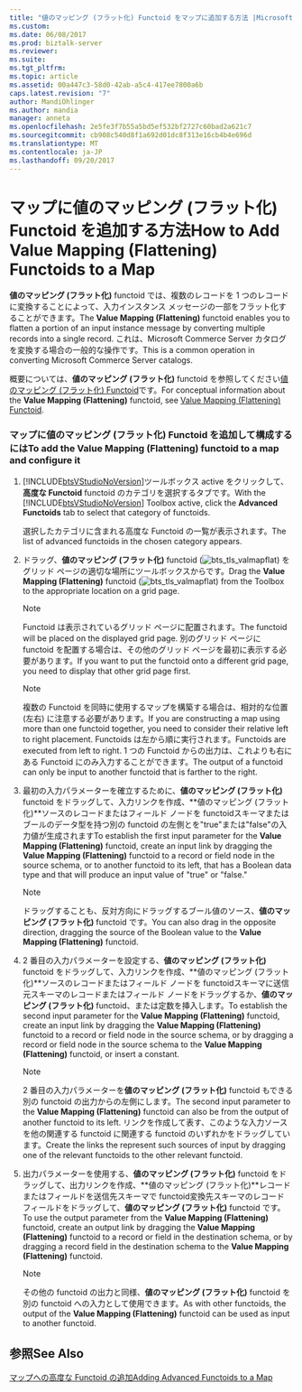 ```yaml
---
title: "値のマッピング (フラット化) Functoid をマップに追加する方法 |Microsoft ドキュメント"
ms.custom: 
ms.date: 06/08/2017
ms.prod: biztalk-server
ms.reviewer: 
ms.suite: 
ms.tgt_pltfrm: 
ms.topic: article
ms.assetid: 00a447c3-58d0-42ab-a5c4-417ee7800a6b
caps.latest.revision: "7"
author: MandiOhlinger
ms.author: mandia
manager: anneta
ms.openlocfilehash: 2e5fe3f7b55a5bd5ef532bf2727c60bad2a621c7
ms.sourcegitcommit: cb908c540d8f1a692d01dc8f313e16cb4b4e696d
ms.translationtype: MT
ms.contentlocale: ja-JP
ms.lasthandoff: 09/20/2017
---
```

# <a name="how-to-add-value-mapping-flattening-functoids-to-a-map"></a><span data-ttu-id="43ed7-102">マップに値のマッピング (フラット化) Functoid を追加する方法</span><span class="sxs-lookup"><span data-stu-id="43ed7-102">How to Add Value Mapping (Flattening) Functoids to a Map</span></span>
<span data-ttu-id="43ed7-103">**値のマッピング (フラット化)** functoid では、複数のレコードを 1 つのレコードに変換することによって、入力インスタンス メッセージの一部をフラット化することができます。</span><span class="sxs-lookup"><span data-stu-id="43ed7-103">The **Value Mapping (Flattening)** functoid enables you to flatten a portion of an input instance message by converting multiple records into a single record.</span></span> <span data-ttu-id="43ed7-104">これは、Microsoft Commerce Server カタログを変換する場合の一般的な操作です。</span><span class="sxs-lookup"><span data-stu-id="43ed7-104">This is a common operation in converting Microsoft Commerce Server catalogs.</span></span>  
  
 <span data-ttu-id="43ed7-105">概要については、**値のマッピング (フラット化)** functoid を参照してください[値のマッピング (フラット化) Functoid](../core/value-mapping-flattening-functoid.md)です。</span><span class="sxs-lookup"><span data-stu-id="43ed7-105">For conceptual information about the **Value Mapping (Flattening)** functoid, see [Value Mapping (Flattening) Functoid](../core/value-mapping-flattening-functoid.md).</span></span>  
  
### <a name="to-add-the-value-mapping-flattening-functoid-to-a-map-and-configure-it"></a><span data-ttu-id="43ed7-106">マップに値のマッピング (フラット化) Functoid を追加して構成するには</span><span class="sxs-lookup"><span data-stu-id="43ed7-106">To add the Value Mapping (Flattening) functoid to a map and configure it</span></span>  
  
1.  <span data-ttu-id="43ed7-107">[!INCLUDE[btsVStudioNoVersion](../includes/btsvstudionoversion-md.md)]ツールボックス active をクリックして、**高度な Functoid** functoid のカテゴリを選択するタブです。</span><span class="sxs-lookup"><span data-stu-id="43ed7-107">With the [!INCLUDE[btsVStudioNoVersion](../includes/btsvstudionoversion-md.md)] Toolbox active, click the **Advanced Functoids** tab to select that category of functoids.</span></span>  
  
     <span data-ttu-id="43ed7-108">選択したカテゴリに含まれる高度な Functoid の一覧が表示されます。</span><span class="sxs-lookup"><span data-stu-id="43ed7-108">The list of advanced functoids in the chosen category appears.</span></span>  
  
2.  <span data-ttu-id="43ed7-109">ドラッグ、**値のマッピング (フラット化)** functoid (![](../core/media/bts-tls-valmapflat.gif "bts_tls_valmapflat")) をグリッド ページの適切な場所にツールボックスからです。</span><span class="sxs-lookup"><span data-stu-id="43ed7-109">Drag the **Value Mapping (Flattening)** functoid (![](../core/media/bts-tls-valmapflat.gif "bts_tls_valmapflat")) from the Toolbox to the appropriate location on a grid page.</span></span>  
  
    > [!NOTE]
    >  <span data-ttu-id="43ed7-110">Functoid は表示されているグリッド ページに配置されます。</span><span class="sxs-lookup"><span data-stu-id="43ed7-110">The functoid will be placed on the displayed grid page.</span></span> <span data-ttu-id="43ed7-111">別のグリッド ページに functoid を配置する場合は、その他のグリッド ページを最初に表示する必要があります。</span><span class="sxs-lookup"><span data-stu-id="43ed7-111">If you want to put the functoid onto a different grid page, you need to display that other grid page first.</span></span>  
  
    > [!NOTE]
    >  <span data-ttu-id="43ed7-112">複数の Functoid を同時に使用するマップを構築する場合は、相対的な位置 (左右) に注意する必要があります。</span><span class="sxs-lookup"><span data-stu-id="43ed7-112">If you are constructing a map using more than one functoid together, you need to consider their relative left to right placement.</span></span> <span data-ttu-id="43ed7-113">Functoids は左から順に実行されます。</span><span class="sxs-lookup"><span data-stu-id="43ed7-113">Functoids are executed from left to right.</span></span> <span data-ttu-id="43ed7-114">1 つの Functoid からの出力は、これよりも右にある Functoid にのみ入力することができます。</span><span class="sxs-lookup"><span data-stu-id="43ed7-114">The output of a functoid can only be input to another functoid that is farther to the right.</span></span>  
  
3.  <span data-ttu-id="43ed7-115">最初の入力パラメーターを確立するために、**値のマッピング (フラット化)** functoid をドラッグして、入力リンクを作成、**値のマッピング (フラット化)**ソースのレコードまたはフィールド ノードを functoidスキーマまたはブールのデータ型を持つ別の functoid の左側とを"true"または"false"の入力値が生成されます</span><span class="sxs-lookup"><span data-stu-id="43ed7-115">To establish the first input parameter for the **Value Mapping (Flattening)** functoid, create an input link by dragging the **Value Mapping (Flattening)** functoid to a record or field node in the source schema, or to another functoid to its left, that has a Boolean data type and that will produce an input value of "true" or "false."</span></span>  
  
    > [!NOTE]
    >  <span data-ttu-id="43ed7-116">ドラッグすることも、反対方向にドラッグするブール値のソース、**値のマッピング (フラット化)** functoid です。</span><span class="sxs-lookup"><span data-stu-id="43ed7-116">You can also drag in the opposite direction, dragging the source of the Boolean value to the **Value Mapping (Flattening)** functoid.</span></span>  
  
4.  <span data-ttu-id="43ed7-117">2 番目の入力パラメーターを設定する、**値のマッピング (フラット化)** functoid をドラッグして、入力リンクを作成、**値のマッピング (フラット化)**ソースのレコードまたはフィールド ノードを functoidスキーマに送信元スキーマのレコードまたはフィールド ノードをドラッグするか、**値のマッピング (フラット化)** functoid、または定数を挿入します。</span><span class="sxs-lookup"><span data-stu-id="43ed7-117">To establish the second input parameter for the **Value Mapping (Flattening)** functoid, create an input link by dragging the **Value Mapping (Flattening)** functoid to a record or field node in the source schema, or by dragging a record or field node in the source schema to the **Value Mapping (Flattening)** functoid, or insert a constant.</span></span>  
  
    > [!NOTE]
    >  <span data-ttu-id="43ed7-118">2 番目の入力パラメーターを**値のマッピング (フラット化)** functoid もできる別の functoid の出力からの左側にします。</span><span class="sxs-lookup"><span data-stu-id="43ed7-118">The second input parameter to the **Value Mapping (Flattening)** functoid can also be from the output of another functoid to its left.</span></span> <span data-ttu-id="43ed7-119">リンクを作成して表す、このような入力ソースを他の関連する functoid に関連する functoid のいずれかをドラッグしています。</span><span class="sxs-lookup"><span data-stu-id="43ed7-119">Create the links the represent such sources of input by dragging one of the relevant functoids to the other relevant functoid.</span></span>  
  
5.  <span data-ttu-id="43ed7-120">出力パラメーターを使用する、**値のマッピング (フラット化)** functoid をドラッグして、出力リンクを作成、**値のマッピング (フラット化)**レコードまたはフィールドを送信先スキーマで functoid変換先スキーマのレコード フィールドをドラッグして、**値のマッピング (フラット化)** functoid です。</span><span class="sxs-lookup"><span data-stu-id="43ed7-120">To use the output parameter from the **Value Mapping (Flattening)** functoid, create an output link by dragging the **Value Mapping (Flattening)** functoid to a record or field in the destination schema, or by dragging a record field in the destination schema to the **Value Mapping (Flattening)** functoid.</span></span>  
  
    > [!NOTE]
    >  <span data-ttu-id="43ed7-121">その他の functoid の出力と同様、**値のマッピング (フラット化)** functoid を別の functoid への入力として使用できます。</span><span class="sxs-lookup"><span data-stu-id="43ed7-121">As with other functoids, the output of the **Value Mapping (Flattening)** functoid can be used as input to another functoid.</span></span>  
  
## <a name="see-also"></a><span data-ttu-id="43ed7-122">参照</span><span class="sxs-lookup"><span data-stu-id="43ed7-122">See Also</span></span>  
 [<span data-ttu-id="43ed7-123">マップへの高度な Functoid の追加</span><span class="sxs-lookup"><span data-stu-id="43ed7-123">Adding Advanced Functoids to a Map</span></span>](../core/adding-advanced-functoids-to-a-map.md)